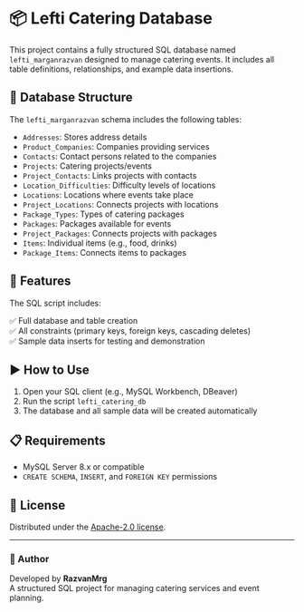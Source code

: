 # 📦 Lefti Catering Database

This project contains a fully structured SQL database named `lefti_marganrazvan` designed to manage catering events. It includes all table definitions, relationships, and example data insertions.

## 📂 Database Structure

The `lefti_marganrazvan` schema includes the following tables:

- `Addresses`: Stores address details
- `Product_Companies`: Companies providing services
- `Contacts`: Contact persons related to the companies
- `Projects`: Catering projects/events
- `Project_Contacts`: Links projects with contacts
- `Location_Difficulties`: Difficulty levels of locations
- `Locations`: Locations where events take place
- `Project_Locations`: Connects projects with locations
- `Package_Types`: Types of catering packages
- `Packages`: Packages available for events
- `Project_Packages`: Connects projects with packages
- `Items`: Individual items (e.g., food, drinks)
- `Package_Items`: Connects items to packages

## 🧩 Features

The SQL script includes:

✅ Full database and table creation  
✅ All constraints (primary keys, foreign keys, cascading deletes)  
✅ Sample data inserts for testing and demonstration  

## ▶️ How to Use

1. Open your SQL client (e.g., MySQL Workbench, DBeaver)
2. Run the script `lefti_catering_db`
3. The database and all sample data will be created automatically

## 📋 Requirements

- MySQL Server 8.x or compatible  
- `CREATE SCHEMA`, `INSERT`, and `FOREIGN KEY` permissions  

## 📘 License

Distributed under the [Apache-2.0 license](LICENSE).

---

### 👤 Author

Developed by **RazvanMrg**  
A structured SQL project for managing catering services and event planning.

